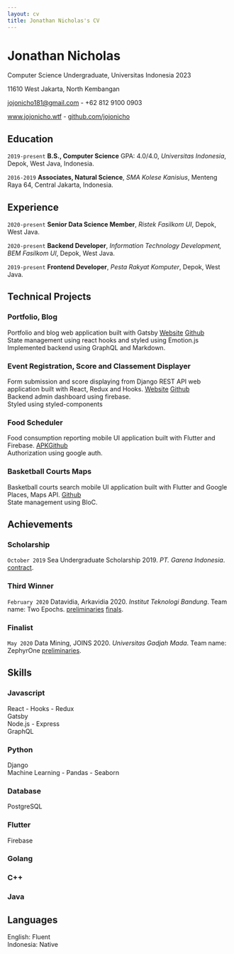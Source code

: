 ```yaml
---
layout: cv
title: Jonathan Nicholas's CV
---
```

# Jonathan Nicholas
Computer Science Undergraduate, Universitas Indonesia 2023

11610 West Jakarta, North Kembangan<br/>

<a href="jojonicho181@gmail.com">jojonicho181@gmail.com</a> - +62 812 9100 0903

<div id="webaddress">
  <a href="https://jojonicho.wtf"><i class="fas fa-home"></i> www.jojonicho.wtf</a> - 
  <a href="https://github.com/jojonicho"><i class="fab fa-github"></i> github.com/jojonicho</a>
</div>

## Education

`2019-present`
**B.S., Computer Science** GPA: 4.0/4.0, *Universitas Indonesia*, Depok, West Java, Indonesia.

`2016-2019`
**Associates, Natural Science**, *SMA Kolese Kanisius*, Menteng Raya 64, Central Jakarta, Indonesia.

## Experience

`2020-present`
**Senior Data Science Member**, *Ristek Fasilkom UI*, Depok, West Java.
<!-- `Python` `Machine Learning` `Data Mining` `Pandas` `CatBoost` `Seaborn` -->

`2020-present`
**Backend Developer**, *Information Technology Development, BEM Fasilkom UI*, Depok, West Java.
<!-- `Python` `Django` -->

`2019-present`
**Frontend Developer**, *Pesta Rakyat Komputer*, Depok, West Java.
<!-- `JavaScript` `React` `Styled Components` `Firebase` -->
## Technical Projects
### Portfolio, Blog
Portfolio and blog web application built with Gatsby [Website](https://jojonicho.wtf) [Github](https://github.com/jojonicho/jojonicho)<br>
State management using react hooks and styled using Emotion.js<br>
Implemented backend using GraphQL and Markdown.

### Event Registration, Score and Classement Displayer
Form submission and score displaying from Django REST API web application built with React, Redux and Hooks. [Website](https://perak.cs.ui.ac.id/) [Github](https://github.com/jojonicho/perak-frontend)<br>
Backend admin dashboard using firebase.<br>
Styled using styled-components
### Food Scheduler
Food consumption reporting mobile UI application built with Flutter and Firebase. [APK](https://drive.google.com/open?id=1Y1YdTRXNRuR8WJgD4Ok2WV8n1y8IN-zC)[Github](https://github.com/jojonicho/foodget)<br>
Authorization using google auth.<br>
### Basketball Courts Maps
Basketball courts search mobile UI application built with Flutter and Google Places, Maps API. [Github](https://github.com/jojonicho/pickup)<br>
State management using BloC.<br>

## Achievements

### Scholarship
`October 2019`
Sea Undergraduate Scholarship 2019. *PT. Garena Indonesia*. [contract](https://drive.google.com/file/d/0B_vsb-1I_-gpVFBpNC1ydEJGTEVtSTdvUnFDNjFzYkJtVnlB/view).
### Third Winner
`February 2020`
Datavidia, Arkavidia 2020. *Institut Teknologi Bandung*. Team name: Two Epochs. [preliminaries](https://www.kaggle.com/c/datavidia2019v2/leaderboard) [finals](https://www.kaggle.com/c/finaldatavidia2019/leaderboard).
### Finalist
`May 2020`
Data Mining, JOINS 2020. *Universitas Gadjah Mada*. Team name: ZephyrOne [preliminaries](https://www.kaggle.com/c/datmin-joints-2020/leaderboard).


## Skills
### Javascript
React - Hooks - Redux<br>
Gatsby<br>
Node.js - Express<br>
GraphQL<br>
### Python
Django<br>
Machine Learning - Pandas - Seaborn
### Database
PostgreSQL
### Flutter
Firebase
### Golang
### C++
### Java

## Languages
English: Fluent<br>
Indonesia: Native